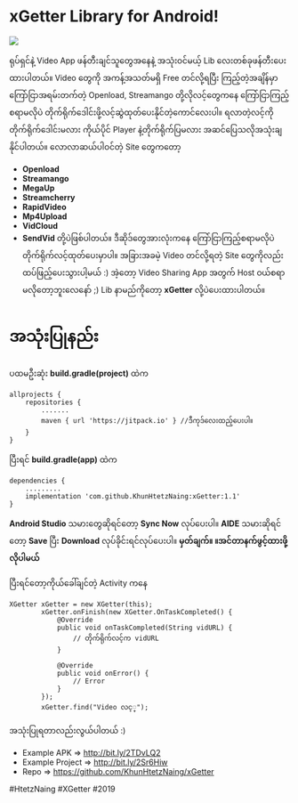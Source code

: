 # xGetter Library for Android!
[![](https://jitpack.io/v/KhunHtetzNaing/xGetter.svg)](https://jitpack.io/#KhunHtetzNaing/xGetter)

ရုပ်ရှင်နဲ့ Video App ဖန်တီးချင်သူတွေအနေနဲ့
အသုံးဝင်မယ့် Lib လေးတစ်ခုဖန်တီးပေးထားပါတယ်။
Video တွေကို အကန့်အသတ်မရှိ Free တင်လို့ရပြီး
ကြည့်တဲ့အချိန်မှာကြော်ငြာအရမ်းတက်တဲ့
Openload, Streamango တို့လိုလင့်တွေကနေ
ကြော်ငြာကြည့်စရာမလိုပဲ
တိုက်ရိုက်ဒေါင်းဖို့လင့်ဆွဲထုတ်ပေးနိုင်တဲ့ကောင်လေးပါ။
ရလာတဲ့လင့်ကို တိုက်ရိုက်ဒေါင်းမလား
ကိုယ်ပိုင် Player နဲ့တိုက်ရိုက်ပြမလား
အဆင်ပြေသလိုအသုံးချနိုင်ပါတယ်။
လောလာဆယ်ပါဝင်တဲ့ Site တွေကတော့
- **Openload**
- **Streamango**
- **MegaUp**
- **Streamcherry**
- **RapidVideo**
- **Mp4Upload**
- **VidCloud**
- **SendVid**
တို့ပဲဖြစ်ပါတယ်။
ဒီဆိုဒ်တွေအားလုံးကနေ ကြော်ငြာကြည့်စရာမလိုပဲတိုက်ရိုက်လင့်ထုတ်ပေးမှာပါ။
အခြားအခမဲ့ Video တင်လို့ရတဲ့ Site တွေကိုလည်းထပ်ဖြည့်ပေးသွားပါ့မယ် :)
အဲ့တော့ Video Sharing App အတွက် Host ဝယ်စရာမလိုတော့ဘူးလေနော် ;)
Lib နာမည်ကိုတော့ **xGetter** လို့ပဲပေးထားပါတယ်။

အသုံးပြုနည်း
===========
ပထမဦးဆုံး **build.gradle(project)** ထဲက

    allprojects {
        repositories {
            .......
            maven { url 'https://jitpack.io' } //ဒီကုဒ်လေးထည့်ပေးပါ။
        }
    }

ပြီးရင် **build.gradle(app)** ထဲက

    dependencies {
        .........
        implementation 'com.github.KhunHtetzNaing:xGetter:1.1'
    }

**Android Studio** သမားတွေဆိုရင်တော့ **Sync Now** လုပ်ပေးပါ။
**​AIDE** သမားဆိုရင်တော့ **Save** ပြီး **Download** လုပ်ခိုင်းရင်လုပ်ပေးပါ။
**မှတ်ချက်။  ။အင်တာနက်ဖွင့်ထားဖို့လိုပါမယ်**

ပြီးရင်တော့ကိုယ်ခေါ်ချင်တဲ့ Activity ကနေ

    XGetter xGetter = new XGetter(this);
            xGetter.onFinish(new XGetter.OnTaskCompleted() {
                @Override
                public void onTaskCompleted(String vidURL) {
                    // တိုက်ရိုက်လင့်က vidURL
                }
    
                @Override
                public void onError() {
                    // Error
                }
            });
            xGetter.find("Video လင့္");

အသုံးပြုရတာလည်းလွယ်ပါတယ် :)

 - Example APK => http://bit.ly/2TDvLQ2
 - Example Project => http://bit.ly/2Sr6Hiw
 - Repo => https://github.com/KhunHtetzNaing/xGetter

#HtetzNaing #XGetter #2019
